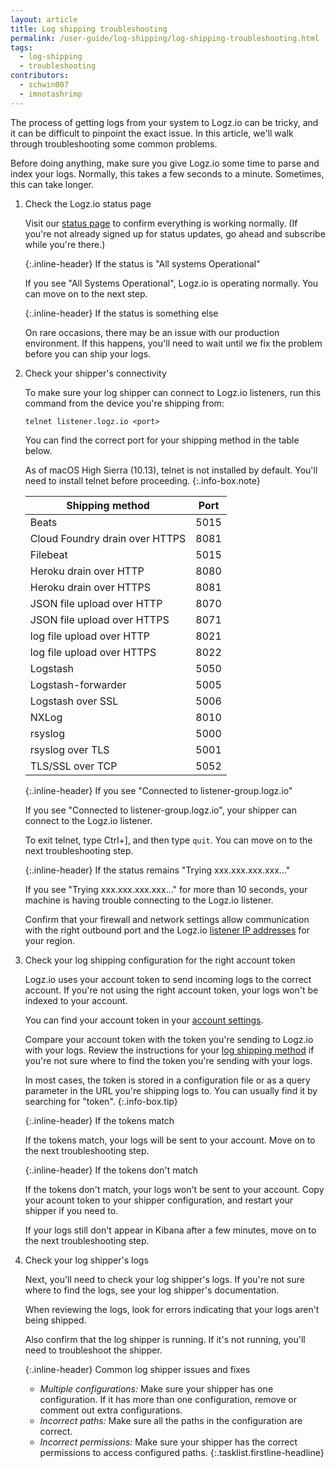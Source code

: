 ```yaml
---
layout: article
title: Log shipping troubleshooting
permalink: /user-guide/log-shipping/log-shipping-troubleshooting.html
tags:
  - log-shipping
  - troubleshooting
contributors:
  - schwin007
  - imnotashrimp
---
```


The process of getting logs from your system to Logz.io can be tricky, and it can be difficult to pinpoint the exact issue. In this article, we'll walk through troubleshooting some common problems.

Before doing anything, make sure you give Logz.io some time to parse and index your logs. Normally, this takes a few seconds to a minute. Sometimes, this can take longer.

1.  Check the Logz.io status page

    Visit our [status page](http://status.logz.io/) to confirm everything is working normally. (If you're not already signed up for status updates, go ahead and subscribe while you're there.)

    {:.inline-header}
    If the status is "All systems Operational"

    If you see "All Systems Operational", Logz.io is operating normally. You can move on to the next step.

    {:.inline-header}
    If the status is something else

    On rare occasions, there may be an issue with our production environment. If this happens, you'll need to wait until we fix the problem before you can ship your logs.

2.  Check your shipper's connectivity

    To make sure your log shipper can connect to Logz.io listeners, run this command from the device you're shipping from:

    ```shell
    telnet listener.logz.io <port>
    ```

    You can find the correct port for your shipping method in the table below.

      As of macOS High Sierra (10.13), telnet is not installed by default. You'll need to install telnet before proceeding.
      {:.info-box.note}

    | Shipping method                         | Port |
    |-----------------------------------------|------|
    | Beats                                   | 5015 |
    | Cloud Foundry drain over HTTPS          | 8081 |
    | Filebeat                                | 5015 |
    | Heroku drain over HTTP                  | 8080 |
    | Heroku drain over HTTPS                 | 8081 |
    | JSON file upload over HTTP              | 8070 |
    | JSON file upload over HTTPS             | 8071 |
    | log file upload over HTTP               | 8021 |
    | log file upload over HTTPS              | 8022 |
    | Logstash                                | 5050 |
    | Logstash-forwarder                      | 5005 |
    | Logstash over SSL                       | 5006 |
    | NXLog                                   | 8010 |
    | rsyslog                                 | 5000 |
    | rsyslog over TLS                        | 5001 |
    | TLS/SSL over TCP                        | 5052 |

    {:.inline-header}
    If you see "Connected to listener-group.logz.io"

    If you see "Connected to listener-group.logz.io", your shipper can connect to the Logz.io listener.

    To exit telnet, type Ctrl+], and then type `quit`. You can move on to the next troubleshooting step.

    {:.inline-header}
    If the status remains "Trying xxx.xxx.xxx.xxx..."

    If you see "Trying xxx.xxx.xxx.xxx..." for more than 10 seconds, your machine is having trouble connecting to the Logz.io listener.

    Confirm that your firewall and network settings allow communication with the right outbound port and the Logz.io [listener IP addresses]({{site.baseurl}}/user-guide/log-shipping/listener-ip-addresses.html) for your region.

3.  Check your log shipping configuration for the right account token

    Logz.io uses your account token to send incoming logs to the correct account. If you're not using the right account token, your logs won't be indexed to your account.

    You can find your account token in your [account settings](https://app.logz.io/#/dashboard/settings/general).

    Compare your account token with the token you're sending to Logz.io with your logs. Review the instructions for your [log shipping method](https://app.logz.io/#/dashboard/data-sources/) if you're not sure where to find the token you're sending with your logs.

      In most cases, the token is stored in a configuration file or as a query parameter in the URL you're shipping logs to. You can usually find it by searching for "token".
      {:.info-box.tip}

    {:.inline-header}
    If the tokens match

    If the tokens match, your logs will be sent to your account. Move on to the next troubleshooting step.

    {:.inline-header}
    If the tokens don't match

    If the tokens don't match, your logs won't be sent to your account. Copy your acount token to your shipper configuration, and restart your shipper if you need to.

    If your logs still don't appear in Kibana after a few minutes, move on to the next troubleshooting step.

4.  Check your log shipper's logs

    Next, you'll need to check your log shipper's logs. If you're not sure where to find the logs, see your log shipper's documentation.

    When reviewing the logs, look for errors indicating that your logs aren't being shipped.

    Also confirm that the log shipper is running. If it's not running, you'll need to troubleshoot the shipper.

    {:.inline-header}
    Common log shipper issues and fixes

    * _Multiple configurations:_ Make sure your shipper has one configuration. If it has more than one configuration, remove or comment out extra configurations.
    * _Incorrect paths:_ Make sure all the paths in the configuration are correct.
    * _Incorrect permissions:_ Make sure your shipper has the correct permissions to access configured paths.
{:.tasklist.firstline-headline}
